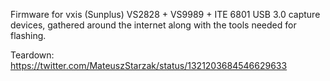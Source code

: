 Firmware for vxis (Sunplus) VS2828 + VS9989 + ITE 6801 USB 3.0 capture devices, gathered around the internet along with the tools needed for flashing.

Teardown:
https://twitter.com/MateuszStarzak/status/1321203684546629633
